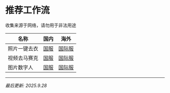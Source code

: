 # 推荐工作流
收集来源于网络，请勿用于非法用途

| 名称 | 国内 | 海外 |
|------|------------|------------|
| 照片一键去衣 | [国服](https://www.runninghub.cn/ai-detail/1963104984835526657/?inviteCode=3ka31r8m) | [国际服](https://www.runninghub.ai/ai-detail/1963104984835526657/?inviteCode=rh-v1068) |
| 视频去马赛克 | [国服](https://www.runninghub.cn/ai-detail/1963558588746797057/?inviteCode=3ka31r8m) | [国际服](https://www.runninghub.ai/ai-detail/1963104984835526657/?inviteCode=rh-v1068) |
| 图片数字人 | [国服](https://www.runninghub.cn/ai-detail/1964182250118107137/?inviteCode=3ka31r8m) | [国际服](https://www.runninghub.ai/ai-detail/1963104984835526657/?inviteCode=rh-v1068) |

---

*最后更新: 2025.9.28*
